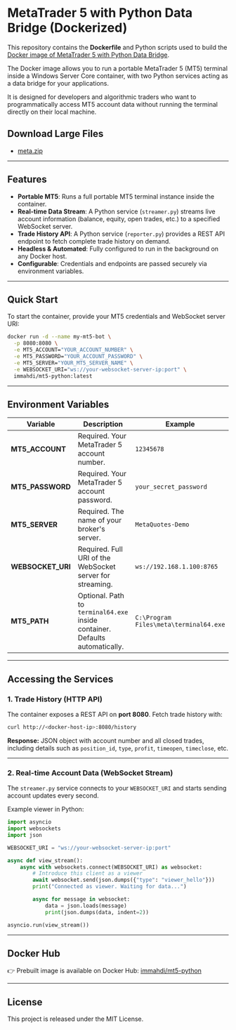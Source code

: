 # MetaTrader 5 with Python Data Bridge (Dockerized)

This repository contains the **Dockerfile** and Python scripts used to build the [Docker image of MetaTrader 5 with Python Data Bridge](https://hub.docker.com/repository/docker/immahdi/mt5-python/general).

The Docker image allows you to run a portable MetaTrader 5 (MT5) terminal inside a Windows Server Core container, with two Python services acting as a data bridge for your applications.

It is designed for developers and algorithmic traders who want to programmatically access MT5 account data without running the terminal directly on their local machine.

## Download Large Files 

- [meta.zip](https://drive.google.com/uc?export=download&id=1Uiwa4GjQMksct8ZGqIvhg_WdIGuvaiJu)

  
---

## Features

* **Portable MT5**: Runs a full portable MT5 terminal instance inside the container.
* **Real-time Data Stream**: A Python service (`streamer.py`) streams live account information (balance, equity, open trades, etc.) to a specified WebSocket server.
* **Trade History API**: A Python service (`reporter.py`) provides a REST API endpoint to fetch complete trade history on demand.
* **Headless & Automated**: Fully configured to run in the background on any Docker host.
* **Configurable**: Credentials and endpoints are passed securely via environment variables.

---

## Quick Start

To start the container, provide your MT5 credentials and WebSocket server URI:

```bash
docker run -d --name my-mt5-bot \
  -p 8080:8080 \
  -e MT5_ACCOUNT="YOUR_ACCOUNT_NUMBER" \
  -e MT5_PASSWORD="YOUR_ACCOUNT_PASSWORD" \
  -e MT5_SERVER="YOUR_MT5_SERVER_NAME" \
  -e WEBSOCKET_URI="ws://your-websocket-server-ip:port" \
  immahdi/mt5-python:latest
```

---

## Environment Variables

| Variable           | Description                                                                  | Example                                |
| ------------------ | ---------------------------------------------------------------------------- | -------------------------------------- |
| **MT5\_ACCOUNT**   | Required. Your MetaTrader 5 account number.                                  | `12345678`                             |
| **MT5\_PASSWORD**  | Required. Your MetaTrader 5 account password.                                | `your_secret_password`                 |
| **MT5\_SERVER**    | Required. The name of your broker's server.                                  | `MetaQuotes-Demo`                      |
| **WEBSOCKET\_URI** | Required. Full URI of the WebSocket server for streaming.                    | `ws://192.168.1.100:8765`              |
| **MT5\_PATH**      | Optional. Path to `terminal64.exe` inside container. Defaults automatically. | `C:\Program Files\meta\terminal64.exe` |

---

## Accessing the Services

### 1. Trade History (HTTP API)

The container exposes a REST API on **port 8080**. Fetch trade history with:

```bash
curl http://<docker-host-ip>:8080/history
```

**Response:** JSON object with account number and all closed trades, including details such as `position_id`, `type`, `profit`, `timeopen`, `timeclose`, etc.

---

### 2. Real-time Account Data (WebSocket Stream)

The `streamer.py` service connects to your `WEBSOCKET_URI` and starts sending account updates every second.

Example viewer in Python:

```python
import asyncio
import websockets
import json

WEBSOCKET_URI = "ws://your-websocket-server-ip:port"

async def view_stream():
    async with websockets.connect(WEBSOCKET_URI) as websocket:
        # Introduce this client as a viewer
        await websocket.send(json.dumps({"type": "viewer_hello"}))
        print("Connected as viewer. Waiting for data...")

        async for message in websocket:
            data = json.loads(message)
            print(json.dumps(data, indent=2))

asyncio.run(view_stream())
```

---

## Docker Hub

👉 Prebuilt image is available on Docker Hub: [immahdi/mt5-python](https://hub.docker.com/repository/docker/immahdi/mt5-python/general)

---

## License

This project is released under the MIT License.
